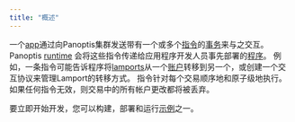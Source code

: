 ```yaml
---
title: "概述"
---
```


一个[app](terminology.md#app)通过向Panoptis集群发送带有一个或多个[指令](transactions.md#instructions)的[事务](transactions.md)来与之交互。 Panoptis [runtime](runtime.md) 会将这些指令传递给应用程序开发人员事先部署的[程序](terminology.md#program)。 例如，一条指令可能告诉程序将[lamports](terminology.md#lamports)从一个[账户](accounts.md)转移到另一个，或创建一个交互协议来管理Lamport的转移方式。 指令针对每个交易顺序地和原子级地执行。 如果任何指令无效，则交易中的所有帐户更改都将被丢弃。

要立即开始开发，您可以构建，部署和运行[示例](developing/on-chain-programs/examples.md)之一。